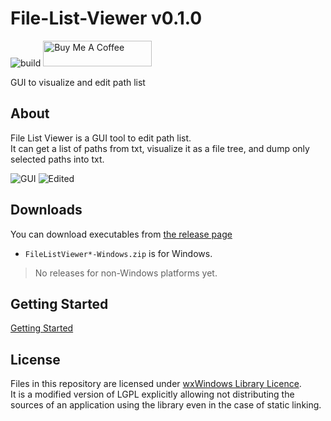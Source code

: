 # File-List-Viewer v0.1.0

![build](https://github.com/matyalatte/File-List-Viewer/actions/workflows/build.yml/badge.svg)
<a href="https://www.buymeacoffee.com/matyalatteQ" target="_blank"><img src="https://cdn.buymeacoffee.com/buttons/default-orange.png" alt="Buy Me A Coffee" height="41" width="174"></a>  

GUI to visualize and edit path list  

## About

File List Viewer is a GUI tool to edit path list.  
It can get a list of paths from txt, visualize it as a file tree, and dump only selected paths into txt.  

![GUI](https://user-images.githubusercontent.com/69258547/231185813-1d31405b-cefb-4f52-9255-8ce24dbeb9c5.png)
![Edited](https://user-images.githubusercontent.com/69258547/231185964-4e75ed3b-6c35-4694-89cb-0f11c286070b.png)

## Downloads

You can download executables from [the release page](https://github.com/matyalatte/File-List-Viewer/releases)

-   `FileListViewer*-Windows.zip` is for Windows.  

> No releases for non-Windows platforms yet.

## Getting Started

[Getting Started](./GettingStarted.md)  

## License

Files in this repository are licensed under [wxWindows Library Licence](../license.txt).  
It is a modified version of LGPL explicitly allowing not distributing
the sources of an application using the library even in the case of static linking.  
